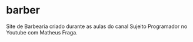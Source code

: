 # barber
Site de Barbearia criado durante as aulas do canal Sujeito Programador no Youtube com Matheus Fraga.
